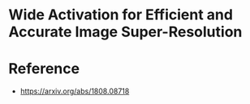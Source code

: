 # Wide Activation for Efficient and Accurate Image Super-Resolution

# Reference
- https://arxiv.org/abs/1808.08718
